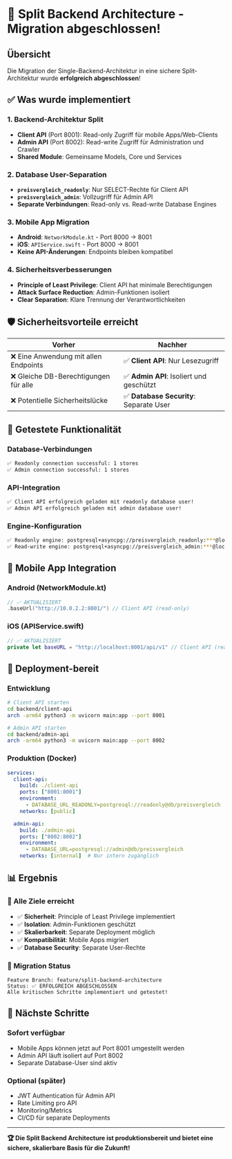 # 🎉 Split Backend Architecture - Migration abgeschlossen!

## **Übersicht**
Die Migration der Single-Backend-Architektur in eine sichere Split-Architektur wurde **erfolgreich abgeschlossen**!

## **✅ Was wurde implementiert**

### **1. Backend-Architektur Split**
- **Client API** (Port 8001): Read-only Zugriff für mobile Apps/Web-Clients
- **Admin API** (Port 8002): Read-write Zugriff für Administration und Crawler
- **Shared Module**: Gemeinsame Models, Core und Services

### **2. Database User-Separation**
- **`preisvergleich_readonly`**: Nur SELECT-Rechte für Client API
- **`preisvergleich_admin`**: Vollzugriff für Admin API
- **Separate Verbindungen**: Read-only vs. Read-write Database Engines

### **3. Mobile App Migration**
- **Android**: `NetworkModule.kt` - Port 8000 → 8001
- **iOS**: `APIService.swift` - Port 8000 → 8001
- **Keine API-Änderungen**: Endpoints bleiben kompatibel

### **4. Sicherheitsverbesserungen**
- **Principle of Least Privilege**: Client API hat minimale Berechtigungen
- **Attack Surface Reduction**: Admin-Funktionen isoliert
- **Clear Separation**: Klare Trennung der Verantwortlichkeiten

## **🛡️ Sicherheitsvorteile erreicht**

| **Vorher** | **Nachher** |
|------------|-------------|
| ❌ Eine Anwendung mit allen Endpoints | ✅ **Client API**: Nur Lesezugriff |
| ❌ Gleiche DB-Berechtigungen für alle | ✅ **Admin API**: Isoliert und geschützt |
| ❌ Potentielle Sicherheitslücke | ✅ **Database Security**: Separate User |

## **🧪 Getestete Funktionalität**

### **Database-Verbindungen**
```bash
✅ Readonly connection successful: 1 stores
✅ Admin connection successful: 1 stores
```

### **API-Integration**
```bash
✅ Client API erfolgreich geladen mit readonly database user!
✅ Admin API erfolgreich geladen mit admin database user!
```

### **Engine-Konfiguration**
```bash
✅ Readonly engine: postgresql+asyncpg://preisvergleich_readonly:***@localhost:5432/preisvergleich_dev
✅ Read-write engine: postgresql+asyncpg://preisvergleich_admin:***@localhost:5432/preisvergleich_dev
```

## **📱 Mobile App Integration**

### **Android (NetworkModule.kt)**
```kotlin
// ✅ AKTUALISIERT
.baseUrl("http://10.0.2.2:8001/") // Client API (read-only)
```

### **iOS (APIService.swift)**
```swift
// ✅ AKTUALISIERT
private let baseURL = "http://localhost:8001/api/v1" // Client API (read-only)
```

## **🚀 Deployment-bereit**

### **Entwicklung**
```bash
# Client API starten
cd backend/client-api
arch -arm64 python3 -m uvicorn main:app --port 8001

# Admin API starten
cd backend/admin-api
arch -arm64 python3 -m uvicorn main:app --port 8002
```

### **Produktion (Docker)**
```yaml
services:
  client-api:
    build: ./client-api
    ports: ["8001:8001"]
    environment:
      - DATABASE_URL_READONLY=postgresql://readonly@db/preisvergleich
    networks: [public]

  admin-api:
    build: ./admin-api  
    ports: ["8002:8002"]
    environment:
      - DATABASE_URL=postgresql://admin@db/preisvergleich
    networks: [internal]  # Nur intern zugänglich
```

## **📊 Ergebnis**

### **🎯 Alle Ziele erreicht**
- ✅ **Sicherheit**: Principle of Least Privilege implementiert
- ✅ **Isolation**: Admin-Funktionen geschützt
- ✅ **Skalierbarkeit**: Separate Deployment möglich
- ✅ **Kompatibilität**: Mobile Apps migriert
- ✅ **Database Security**: Separate User-Rechte

### **🔄 Migration Status**
```
Feature Branch: feature/split-backend-architecture
Status: ✅ ERFOLGREICH ABGESCHLOSSEN
Alle kritischen Schritte implementiert und getestet!
```

## **📖 Nächste Schritte**

### **Sofort verfügbar**
- Mobile Apps können jetzt auf Port 8001 umgestellt werden
- Admin API läuft isoliert auf Port 8002
- Separate Database-User sind aktiv

### **Optional (später)**
- JWT Authentication für Admin API
- Rate Limiting pro API
- Monitoring/Metrics
- CI/CD für separate Deployments

---

**🏆 Die Split Backend Architecture ist produktionsbereit und bietet eine sichere, skalierbare Basis für die Zukunft!** 